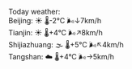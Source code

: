 Today weather:  
Beijing: ☀️   🌡️-2°C 🌬️↓7km/h  
Tianjin: ☀️   🌡️+4°C 🌬️↗8km/h  
Shijiazhuang: 🌫  🌡️+5°C 🌬️↖4km/h  
Tangshan: ☁️   🌡️+4°C 🌬️→5km/h  
